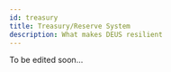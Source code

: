 ```yaml
---
id: treasury
title: Treasury/Reserve System
description: What makes DEUS resilient
---
```


To be edited soon...
